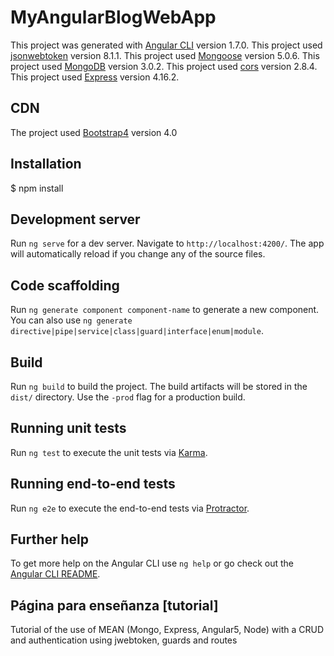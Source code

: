 # MyAngularBlogWebApp

This project was generated with [Angular CLI](https://github.com/angular/angular-cli) version 1.7.0.
This project used [jsonwebtoken](https://github.com/auth0/node-jsonwebtoken) version 8.1.1.
This project used [Mongoose](https://github.com/Automattic/mongoose) version 5.0.6.
This project used [MongoDB](https://github.com/mongodb/mongo) version 3.0.2.
This project used [cors](https://github.com/expressjs/cors) version 2.8.4.
This project used [Express](https://github.com/expressjs/express) version 4.16.2.

## CDN

The project used [Bootstrap4](https://github.com/twbs/bootstrap) version 4.0

## Installation

$ npm install

## Development server

Run `ng serve` for a dev server. Navigate to `http://localhost:4200/`. The app will automatically reload if you change any of the source files.

## Code scaffolding

Run `ng generate component component-name` to generate a new component. You can also use `ng generate directive|pipe|service|class|guard|interface|enum|module`.

## Build

Run `ng build` to build the project. The build artifacts will be stored in the `dist/` directory. Use the `-prod` flag for a production build.

## Running unit tests

Run `ng test` to execute the unit tests via [Karma](https://karma-runner.github.io).

## Running end-to-end tests

Run `ng e2e` to execute the end-to-end tests via [Protractor](http://www.protractortest.org/).

## Further help

To get more help on the Angular CLI use `ng help` or go check out the [Angular CLI README](https://github.com/angular/angular-cli/blob/master/README.md).

## Página para enseñanza [tutorial]

Tutorial of the use of MEAN (Mongo, Express, Angular5, Node) with a CRUD and authentication using jwebtoken, guards and routes